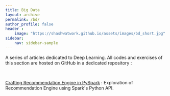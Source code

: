 ```yaml
---
title: Big Data
layout: archive
permalink: /bd/
author_profile: false
header :
    image: "https://shashwatwork.github.io/assets/images/bd_short.jpg"
sidebar:
    nav: sidebar-sample
---
```


A series of articles dedicated to Deep Learning. All codes and exercises of this section are hosted on GitHub in a dedicated repository :

<div class="github-card" data-github="shashwatwork" data-width="100%" data-height="" data-theme="default"></div>
<script src="//cdn.jsdelivr.net/github-cards/latest/widget.js"></script>

<br>


[Crafting Recommendation Engine in PySpark](https://medium.com/analytics-vidhya/crafting-recommendation-engine-in-pyspark-a7ca242ad40a) : Exploration of Recommendation Engine using Spark's Python API.
